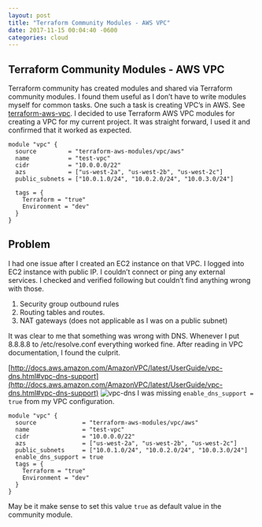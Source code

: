 ```yaml
---
layout: post
title: "Terraform Community Modules - AWS VPC"
date: 2017-11-15 00:04:40 -0600
categories: cloud
---
```


## Terraform Community Modules - AWS VPC

Terraform community has created modules and shared via Terraform community modules.
I found them useful as I don’t have to write modules myself for common tasks.
One such a task is creating VPC’s in AWS. See [terraform-aws-vpc](https://github.com/terraform-aws-modules/terraform-aws-vpc).
I decided to use Terraform AWS VPC modules for creating a VPC for my current project.
It was straight forward, I used it and confirmed that it worked as expected.

```
module "vpc" {
  source         = "terraform-aws-modules/vpc/aws"
  name           = "test-vpc"
  cidr           = "10.0.0.0/22"
  azs            = ["us-west-2a", "us-west-2b", "us-west-2c"]
  public_subnets = ["10.0.1.0/24", "10.0.2.0/24", "10.0.3.0/24"]

  tags = {
    Terraform = "true"
    Environment = "dev"
  }
}
```

## Problem

I had one issue after I created an EC2 instance on that VPC. I logged into EC2 instance with public IP. 
I couldn’t connect or ping any external services. I checked and verified following but couldn’t find anything wrong with those. 

1. Security group outbound rules
2. Routing tables and routes.
3. NAT gateways (does not applicable as I was on a public subnet)

It was clear to me that something was wrong with DNS. Whenever I put 8.8.8.8 to /etc/resolve.conf everything worked fine. 
After reading in VPC documentation, I found the culprit.

[http://docs.aws.amazon.com/AmazonVPC/latest/UserGuide/vpc-dns.html#vpc-dns-support](http://docs.aws.amazon.com/AmazonVPC/latest/UserGuide/vpc-dns.html#vpc-dns-support)
![vpc-dns]({{site.base_url}}/assets/vpc_dns.png)
I was missing ```enable_dns_support = true``` from my VPC configuration.

```
module "vpc" {
  source             = "terraform-aws-modules/vpc/aws"
  name               = "test-vpc"
  cidr               = "10.0.0.0/22"
  azs                = ["us-west-2a", "us-west-2b", "us-west-2c"]
  public_subnets     = ["10.0.1.0/24", "10.0.2.0/24", "10.0.3.0/24"]
  enable_dns_support = true
  tags = {
    Terraform = "true"
    Environment = "dev"
  }
}
```

May be it make sense to set this value ```true``` as default value in the community module.
